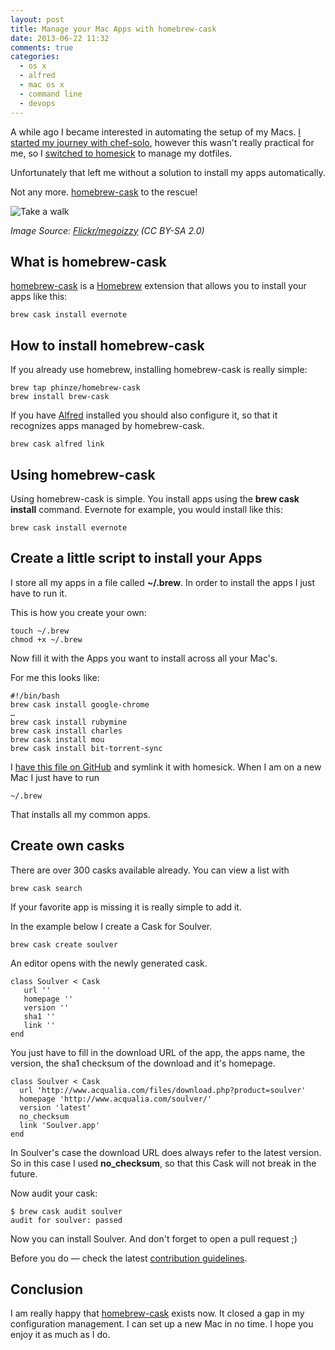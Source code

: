 ```yaml
---
layout: post
title: Manage your Mac Apps with homebrew-cask
date: 2013-06-22 11:32
comments: true
categories: 
  - os x
  - alfred
  - mac os x
  - command line
  - devops
---
```


A while ago I became interested in automating the setup of my Macs. [I started my journey with chef-solo][2], however this wasn't really practical for me, so I [switched to homesick][3] to manage my dotfiles.

Unfortunately that left me without a solution to install my apps automatically.

Not any more. [homebrew-cask][4] to the rescue!

![Take a walk](/images/uploads/2013-06/casks.jpg)

_Image Source: [Flickr/megoizzy][8] (CC BY-SA 2.0)_

## What is homebrew-cask

[homebrew-cask][4] is a [Homebrew][5] extension that allows you to install your apps like this:

    brew cask install evernote
    
## How to install homebrew-cask

If you already use homebrew, installing homebrew-cask is really simple:

    brew tap phinze/homebrew-cask
    brew install brew-cask

If you have [Alfred][6] installed you should also configure it, so that it recognizes apps managed by homebrew-cask.

    brew cask alfred link
    
## Using homebrew-cask

Using homebrew-cask is simple. You install apps using the __brew cask install__ command.  Evernote for example, you would install like this:

    brew cask install evernote

## Create a little script to install your Apps

I store all my apps in a file called __~/.brew__. In order to install the apps I just have to run it.

This is how you create your own:

    touch ~/.brew
    chmod +x ~/.brew
    
Now fill it with the Apps you want to install across all your Mac's. 

For me this looks like:

```
#!/bin/bash
brew cask install google-chrome
…
brew cask install rubymine
brew cask install charles
brew cask install mou
brew cask install bit-torrent-sync
```

I [have this file on GitHub][7] and symlink it with homesick. When I am on a new Mac I just have to run

    ~/.brew
    
That installs all my common apps.
 
## Create own casks

There are over 300 casks available already. You can view a list with

    brew cask search
    
If your favorite app is missing it is really simple to add it.

In the example below I create a Cask for Soulver.

    brew cask create soulver
    
An editor opens with the newly generated cask.

``` 
class Soulver < Cask
   url ''
   homepage ''
   version ''
   sha1 ''
   link ''
end
```

You just have to fill in the download URL of the app, the apps name, the version, the sha1 checksum of the download and it's homepage.

``` 
class Soulver < Cask
  url 'http://www.acqualia.com/files/download.php?product=soulver'
  homepage 'http://www.acqualia.com/soulver/'
  version 'latest'
  no_checksum
  link 'Soulver.app'
end
```
In Soulver's case the download URL does always refer to the latest version. So in this case I used __no_checksum__, so that this Cask will not break in the future.

 Now audit your cask:
 
    $ brew cask audit soulver
    audit for soulver: passed

Now you can install Soulver. And don't forget to open a pull request ;)

Before you do — check the latest [contribution guidelines][1].

## Conclusion

I am really happy that [homebrew-cask][4] exists now. It closed a gap in my configuration management. I can set up a new Mac in no time. I hope you enjoy it as much as I do.

[1]: https://github.com/phinze/homebrew-cask/blob/master/CONTRIBUTING.md
[2]: https://mug.im/blog/2012/10/01/how-to-setup-your-mac-automatically-with-chef/
[3]: https://mug.im/blog/2013/01/22/manage-and-share-your-dotfiles-with-homesick/
[4]: https://github.com/phinze/homebrew-cask
[5]: https://github.com/mxcl/homebrew
[6]: http://www.alfredapp.com/
[7]: https://github.com/shostakovich/dotfiles/blob/master/home/.brew
[8]: http://www.flickr.com/photos/megoizzy/